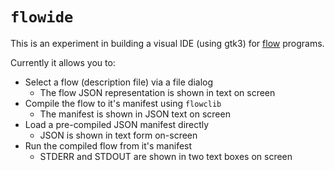# `flowide`
This is an experiment in building a visual IDE (using gtk3) for [flow](http://github.com/andrewdavidmackenzie/flow) 
programs.

Currently it allows you to:
  * Select a flow (description file) via a file dialog
    * The flow JSON representation is shown in text on screen
  * Compile the flow to it's manifest using `flowclib`
    * The manifest is shown in JSON text on screen
  * Load a pre-compiled JSON manifest directly
    * JSON is shown in text form on-screen
  * Run the compiled flow from it's manifest
    * STDERR and STDOUT are shown in two text boxes on screen